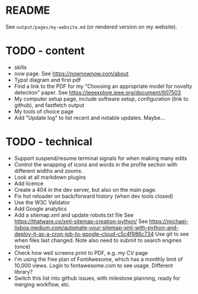 # README

See `output/pages/my-website.md` (or rendered version on my website).

# TODO - content

- skills
- now page. See https://nownownow.com/about
- Typst diagram and first pdf
- Find a link to the PDF for my "Choosing an appropriate model for novelty detection" paper.
  See https://ieeexplore.ieee.org/document/607503
- My computer setup page, include software setup, configuration (link to github), and fastfetch output
- My tools of choice page
- Add "Update log" to list recent and notable updates. Maybe...

# TODO - technical

- Support suspend/resume terminal signals for when making many edits
- Control the wrapping of icons and words in the profile section with different widths and zooms.
- Look at all markdown plugins
- Add licence
- Create a 404 in the dev server, but also on the main page.
- Fix hot reloader on back/forward history (when dev tools closed)
- Use the W3C Validator
- Add Google analytics
- Add a sitemap.xml and update robots.txt file
  See https://thatware.co/xml-sitemap-creation-python/
  See https://michael-lisboa.medium.com/automate-your-sitemap-xml-with-python-and-deploy-it-as-a-cron-job-to-google-cloud-c5c4f986c734
  Use git to see when files last changed.
  Note also need to submit to search engines (once)
- Check how well screens print to PDF, e.g. my CV page
- I'm using the free plan of FontAwesome, which has a monthly limit of 10,000 views. Login to fontawesome.com to see usage. Different library?
- Switch this list into github issues, with milestone planning, ready for merging workflow, etc.
